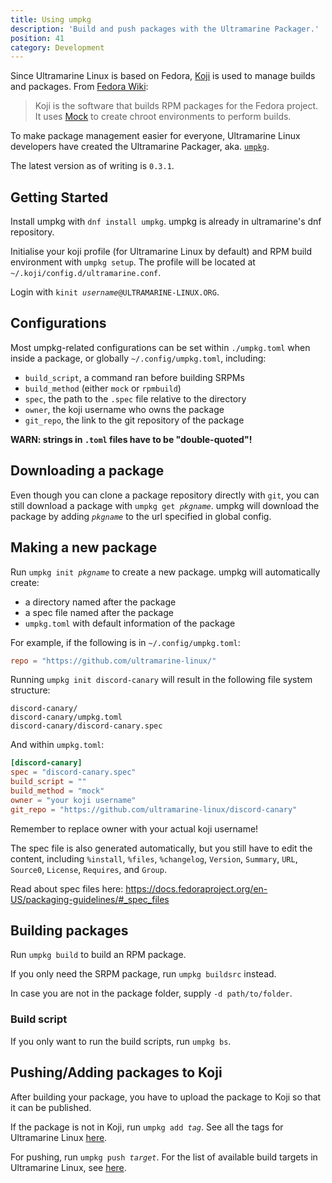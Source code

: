 ```yaml
---
title: Using umpkg
description: 'Build and push packages with the Ultramarine Packager.'
position: 41
category: Development
---
```


Since Ultramarine Linux is based on Fedora, [Koji] is used to manage builds and packages. From [Fedora Wiki](https://fedoraproject.org/wiki/Koji):
> Koji is the software that builds RPM packages for the Fedora project. It uses [Mock](https://rpm-software-management.github.io/mock/) to create chroot environments to perform builds.

To make package management easier for everyone, Ultramarine Linux developers have created the Ultramarine Packager, aka. [`umpkg`](https://github.com/ultramarine-linux/umpkg).

The latest version as of writing is `0.3.1`.


## Getting Started
Install umpkg with `dnf install umpkg`. umpkg is already in ultramarine's dnf repository.

Initialise your koji profile (for Ultramarine Linux by default) and RPM build environment with `umpkg setup`. The profile will be located at `~/.koji/config.d/ultramarine.conf`.

Login with `kinit `*`username`*`@ULTRAMARINE-LINUX.ORG`.


## Configurations
Most umpkg-related configurations can be set within `./umpkg.toml` when inside a package, or globally `~/.config/umpkg.toml`, including:
- `build_script`, a command ran before building SRPMs
- `build_method` (either `mock` or `rpmbuild`)
- `spec`, the path to the `.spec` file relative to the directory
- `owner`, the koji username who owns the package
- `git_repo`, the link to the git repository of the package

**WARN: strings in `.toml` files have to be "double-quoted"!**


## Downloading a package
Even though you can clone a package repository directly with `git`, you can still download a package with `umpkg get `*`pkgname`*. umpkg will download the package by adding *`pkgname`* to the url specified in global config.

## Making a new package
Run `umpkg init `*`pkgname`* to create a new package. umpkg will automatically create:
- a directory named after the package
- a spec file named after the package
- `umpkg.toml` with default information of the package

For example, if the following is in `~/.config/umpkg.toml`:
```toml
repo = "https://github.com/ultramarine-linux/"
```

Running `umpkg init discord-canary` will result in the following file system structure:

```
discord-canary/
discord-canary/umpkg.toml
discord-canary/discord-canary.spec
```

And within `umpkg.toml`:

```toml
[discord-canary]
spec = "discord-canary.spec"
build_script = ""
build_method = "mock"
owner = "your koji username"
git_repo = "https://github.com/ultramarine-linux/discord-canary"
```

Remember to replace owner with your actual koji username!

The spec file is also generated automatically, but you still have to edit the content, including `%install`, `%files`, `%changelog`, `Version`, `Summary`, `URL`, `Source0`, `License`, `Requires`, and `Group`.

Read about spec files here: https://docs.fedoraproject.org/en-US/packaging-guidelines/#_spec_files


## Building packages
Run `umpkg build` to build an RPM package.

If you only need the SRPM package, run `umpkg buildsrc` instead.

In case you are not in the package folder, supply `-d path/to/folder`.

### Build script
If you only want to run the build scripts, run `umpkg bs`.

## Pushing/Adding packages to Koji
After building your package, you have to upload the package to Koji so that it can be published.

If the package is not in Koji, run `umpkg add `*`tag`*.
See all the tags for Ultramarine Linux [here](https://lapis.ultramarine-linux.org/koji/tags).

For pushing, run `umpkg push `*`target`*.
For the list of available build targets in Ultramarine Linux, see [here](https://lapis.ultramarine-linux.org/koji/buildtargets).



[Koji]: https://lapis.ultramarine-linux.org/koji/
